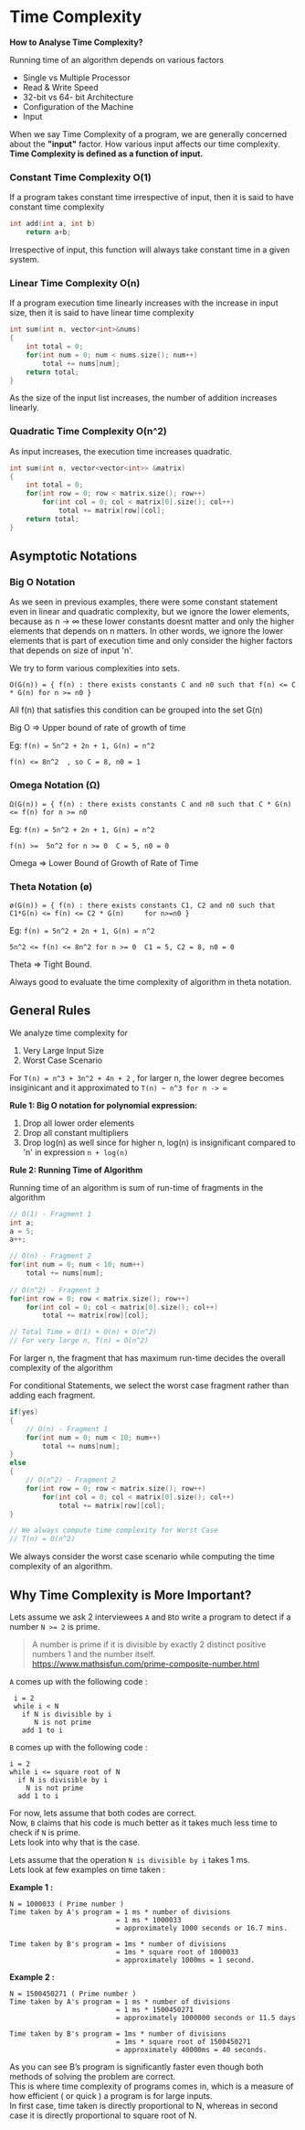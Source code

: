 # Time Complexity

**How to Analyse Time Complexity?**

Running time of an algorithm depends on various factors

* Single vs Multiple Processor
* Read & Write Speed
* 32-bit vs 64- bit Architecture
* Configuration of the Machine
* Input

When we say Time Complexity of a program, we are generally concerned about the **"input"** factor. How various input affects our time complexity. **Time Complexity is defined as a function of input.**

### Constant Time Complexity O\(1\)

If a program takes constant time irrespective of input, then it is said to have constant time complexity

```cpp
int add(int a, int b)
    return a+b;
```

Irrespective of input, this function will always take constant time in a given system.

### Linear Time Complexity O\(n\)

If a program execution time linearly increases with the increase in input size, then it is said to have linear time complexity

```cpp
int sum(int n, vector<int>&nums)
{
    int total = 0;
    for(int num = 0; num < nums.size(); num++)
        total += nums[num];
    return total;
}
```

As the size of the input list increases, the number of addition increases linearly.

### Quadratic Time Complexity O\(n^2\)

As input increases, the execution time increases quadratic.

```cpp
int sum(int n, vector<vector<int>> &matrix)
{
    int total = 0;
    for(int row = 0; row < matrix.size(); row++)
        for(int col = 0; col < matrix[0].size(); col++)
            total += matrix[row][col];
    return total; 
}
```

## Asymptotic Notations  

### Big O Notation

As we seen in previous examples, there were some constant statement even in linear and quadratic complexity, but we ignore the lower elements, because as n -&gt; ∞ these lower constants doesnt matter and only the higher elements that depends on n matters. In other words, we ignore the lower elements that is part of execution time and only consider the  higher factors that depends on size of input 'n'.

We try to form various complexities into sets. 

`O(G(n)) = { f(n) : there exists constants C and n0 such that f(n) <= C * G(n) for n >= n0 }` 

All f\(n\) that satisfies this condition can be grouped into the set G\(n\)

Big O =&gt;  Upper bound of rate of growth of time

Eg: `f(n) = 5n^2 + 2n + 1, G(n) = n^2`

`f(n) <= 8n^2  , so C = 8, n0 = 1`

### Omega Notation \(Ω\)

`Ω(G(n)) = { f(n) : there exists constants C and n0 such that C * G(n) <= f(n) for n >= n0`

Eg: `f(n) = 5n^2 + 2n + 1, G(n) = n^2`

`f(n) >=  5n^2 for n >= 0  C = 5, n0 = 0`

Omega =&gt; Lower Bound of Growth of Rate of Time

### Theta Notation \(ø\)

`ø(G(n)) = { f(n) : there exists constants C1, C2 and n0 such that  C1*G(n) <= f(n) <= C2 * G(n)     for n>=n0 }`

Eg: `f(n) = 5n^2 + 2n + 1, G(n) = n^2`

`5n^2 <= f(n) <= 8n^2 for n >= 0  C1 = 5, C2 = 8, n0 = 0`

Theta =&gt; Tight Bound.

Always good to evaluate the time complexity of algorithm in theta notation.

## General Rules

We analyze time complexity for 

1. Very Large Input Size
2. Worst Case Scenario

For `T(n) = n^3 + 3n^2 + 4n + 2`  , for larger n, the lower degree becomes insiginicant and it approximated to `T(n) ~ n^3 for n -> ∞`

**Rule 1: Big O notation for polynomial expression:**

1. Drop all lower order elements
2. Drop all constant multipliers
3. Drop log\(n\) as well since for higher n, log\(n\) is insignificant compared to 'n' in expression `n + log(n)`  

**Rule 2: Running Time of Algorithm**

Running time of an algorithm is sum of run-time of fragments in the algorithm

```cpp
// O(1) - Fragment 1
int a;
a = 5;
a++;

// O(n) - Fragment 2
for(int num = 0; num < 10; num++)
    total += nums[num];
    
// O(n^2) - Fragment 3
for(int row = 0; row < matrix.size(); row++)
    for(int col = 0; col < matrix[0].size(); col++)
        total += matrix[row][col];

// Total Time = O(1) + O(n) + O(n^2)
// For very large n, T(n) = O(n^2)
```

For larger n, the fragment that has maximum run-time decides the overall complexity of the algorithm

For conditional Statements, we select the worst case fragment rather than adding each fragment.

```cpp
if(yes)
{
    // O(n) - Fragment 1
    for(int num = 0; num < 10; num++)
        total += nums[num];
}
else
{
    // O(n^2) - Fragment 2
    for(int row = 0; row < matrix.size(); row++)
        for(int col = 0; col < matrix[0].size(); col++)
            total += matrix[row][col];
}

// We always compute time complexity for Worst Case
// T(n) = O(n^2)
```

We always consider the worst case scenario while computing the time complexity of an algorithm.

## Why Time Complexity is More Important?

Lets assume we ask 2 interviewees `A` and `B`to write a program to detect if a number `N >= 2` is prime.

> A number is prime if it is divisible by exactly 2 distinct positive numbers 1 and the number itself.  
>  https://www.mathsisfun.com/prime-composite-number.html

`A` comes up with the following code :

```text
 i = 2 
 while i < N
   if N is divisible by i
      N is not prime
   add 1 to i   
```

`B` comes up with the following code :

```text
i = 2
while i <= square root of N
  if N is divisible by i 
    N is not prime
  add 1 to i
```

For now, lets assume that both codes are correct.  
 Now, `B` claims that his code is much better as it takes much less time to check if `N` is prime.  
 Lets look into why that is the case.

Lets assume that the operation `N is divisible by i` takes 1 ms.  
 Lets look at few examples on time taken :

**Example 1 :**

```text
N = 1000033 ( Prime number ) 
Time taken by A's program = 1 ms * number of divisions
                          = 1 ms * 1000033
                          = approximately 1000 seconds or 16.7 mins. 

Time taken by B's program = 1ms * number of divisions 
                          = 1ms * square root of 1000033
                          = approximately 1000ms = 1 second. 
```

**Example 2 :**

```text
N = 1500450271 ( Prime number ) 
Time taken by A's program = 1 ms * number of divisions
                          = 1 ms * 1500450271
                          = approximately 1000000 seconds or 11.5 days 

Time taken by B's program = 1ms * number of divisions 
                          = 1ms * square root of 1500450271
                          = approximately 40000ms = 40 seconds.
```

As you can see B’s program is significantly faster even though both methods of solving the problem are correct.  
This is where time complexity of programs comes in, which is a measure of how efficient \( or quick \) a program is for large inputs.  
In first case, time taken is directly proportional to N, whereas in second case it is directly proportional to square root of N.





